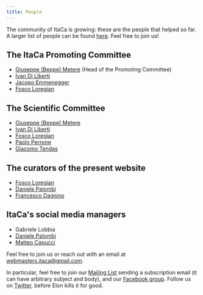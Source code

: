 ```yaml
---
title: People
---
```

The community of ItaCa is growing: these are the people that helped so far. A larger list of people can be found <a href="../pages/loca.html">here</a>. Feel free to join us!

## The ItaCa Promoting Committee

<div id="pc"></div>

- <a href="http://math.unipa.it/metere" target="_blank">Giuseppe (Beppe) Metere</a> (Head of the Promoting Committee)
- <a href="http://diliberti.github.io" target="_blank">Ivan Di Liberti</a>
- <a href="https://jacopoemmenegger.wordpress.com" target="_blank">Jacopo Emmenegger</a>
- <a href="http://tetrapharmakon.github.io" target="_blank">Fosco Loregian</a>

## The Scientific Committee

<div id="sc"></div>

- <a href="http://math.unipa.it/metere" target="_blank">Giuseppe (Beppe) Metere</a>
- <a href="http://diliberti.github.io" target="_blank">Ivan Di Liberti</a>
- <a href="http://tetrapharmakon.github.io" target="_blank">Fosco Loregian</a>
- <a href="http://www.paoloperrone.org" target="_blank">Paolo Perrone</a>
- <a href="https://gtendas.github.io/" target="_blank">Giacomo Tendas</a>

## The curators of the present website

<div id="web"></div>

- <a href="http://tetrapharmakon.github.io" target="_blank">Fosco Loregian</a>
- <a href="http://dpl0a.github.io" target="_blank">Daniele Palombi</a>
- <a href="https://fdgn.github.io" target="_blank">Francesco Dagnino</a>

## ItaCa's social media managers

<div id="smm"></div>

- Gabriele Lobbia
- <a href="http://dpl0a.github.io" target="_blank">Daniele Palombi</a>
- <a href="https://matteocapucci.wordpress.com">Matteo Capucci</a>

Feel free to join us or reach out with an email at [webmasters.itaca@gmail.com](mailto:webmasters.itaca@gmail.com).

In particular, feel free to join our [Mailing List](mailto:progettoitaca+subscribe@googlegroups.com) sending a subscription email (it can have arbitrary subject and body), and our [Facebook group](https://www.facebook.com/groups/507590330041282/). Follow us on [Twitter](https://twitter.com/progetto_itaca), before Elon kills it for good.
